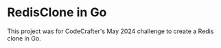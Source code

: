 # RedisClone in Go

This project was for CodeCrafter's May 2024 challenge to create a Redis clone in Go.
